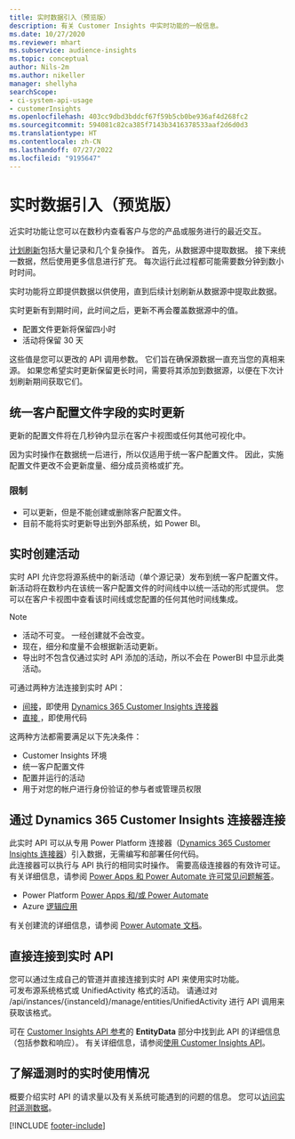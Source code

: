 ```yaml
---
title: 实时数据引入（预览版）
description: 有关 Customer Insights 中实时功能的一般信息。
ms.date: 10/27/2020
ms.reviewer: mhart
ms.subservice: audience-insights
ms.topic: conceptual
author: Nils-2m
ms.author: nikeller
manager: shellyha
searchScope:
- ci-system-api-usage
- customerInsights
ms.openlocfilehash: 403cc9dbd3bddcf67f59b5cb0be936af4d268fc2
ms.sourcegitcommit: 594081c82ca385f7143b3416378533aaf2d6d0d3
ms.translationtype: HT
ms.contentlocale: zh-CN
ms.lasthandoff: 07/27/2022
ms.locfileid: "9195647"
---
```

# <a name="real-time-data-ingestion-preview"></a>实时数据引入（预览版）

近实时功能让您可以在数秒内查看客户与您的产品或服务进行的最近交互。

[计划刷新](system.md#schedule-tab)包括大量记录和几个复杂操作。 首先，从数据源中提取数据。 接下来统一数据，然后使用更多信息进行扩充。 每次运行此过程都可能需要数分钟到数小时时间。

实时功能将立即提供数据以供使用，直到后续计划刷新从数据源中提取此数据。

实时更新有到期时间，此时间之后，更新不再会覆盖数据源中的值。

- 配置文件更新将保留四小时
- 活动将保留 30 天

这些值是您可以更改的 API 调用参数。 它们旨在确保源数据一直充当您的真相来源。 如果您希望实时更新保留更长时间，需要将其添加到数据源，以便在下次计划刷新期间获取它们。

## <a name="real-time-update-of-the-unified-customer-profile-fields"></a>统一客户配置文件字段的实时更新

更新的配置文件将在几秒钟内显示在客户卡视图或任何其他可视化中。

因为实时操作在数据统一后进行，所以仅适用于统一客户配置文件。 因此，实施配置文件更改不会更新度量、细分成员资格或扩充。

### <a name="limitations"></a>限制

- 可以更新，但是不能创建或删除客户配置文件。
- 目前不能将实时更新导出到外部系统，如 Power BI。

## <a name="real-time-creation-of-activities"></a>实时创建活动

实时 API 允许您将源系统中的新活动（单个源记录）发布到统一客户配置文件。 新活动将在数秒内在该统一客户配置文件的时间线中以统一活动的形式提供。 您可以在客户卡视图中查看该时间线或您配置的任何其他时间线集成。

> [!NOTE]
>
> - 活动不可变。 一经创建就不会改变。
> - 现在，细分和度量不会根据新活动更新。
> - 导出时不包含仅通过实时 API 添加的活动，所以不会在 PowerBI 中显示此类活动。

可通过两种方法连接到实时 API：

- [间接](#connect-via-the-dynamics-365-customer-insights-connector)，即使用 [Dynamics 365 Customer Insights 连接器](/connectors/customerinsights/)
- [直接 ](#connect-directly-to-the-real-time-api)，即使用代码

这两种方法都需要满足以下先决条件：

- Customer Insights 环境
- 统一客户配置文件
- 配置并运行的活动
- 用于对您的帐户进行身份验证的参与者或管理员权限

## <a name="connect-via-the-dynamics-365-customer-insights-connector"></a>通过 Dynamics 365 Customer Insights 连接器连接

此实时 API 可以从专用 Power Platform 连接器（[Dynamics 365 Customer Insights 连接器](/connectors/customerinsights/)）引入数据，无需编写和部署任何代码。    
此连接器可以执行与 API 执行的相同实时操作。 需要高级连接器的有效许可证。 有关详细信息，请参阅 [Power Apps 和 Power Automate 许可常见问题解答](/power-platform/admin/powerapps-flow-licensing-faq)。

- Power Platform [Power Apps 和/或 Power Automate](/connectors/)
- Azure [逻辑应用](/azure/connectors/apis-list)

有关创建流的详细信息，请参阅 [Power Automate 文档](/power-automate/)。

## <a name="connect-directly-to-the-real-time-api"></a>直接连接到实时 API

您可以通过生成自己的管道并直接连接到实时 API 来使用实时功能。    
可发布源系统格式或 UnifiedActivity 格式的活动。 请通过对 /api/instances/{instanceId}/manage/entities/UnifiedActivity 进行 API 调用来获取该格式。

可在 [Customer Insights API 参考](https://developer.ci.ai.dynamics.com/api-details#api=CustomerInsights)的 **EntityData** 部分中找到此 API 的详细信息（包括参数和响应）。 有关详细信息，请参阅[使用 Customer Insights API](apis.md)。

## <a name="understand-your-real-time-usage-with-telemetry"></a>了解遥测时的实时使用情况

概要介绍实时 API 的请求量以及有关系统可能遇到的问题的信息。 您可以[访问实时遥测数据](system.md#api-usage-tab)。 


[!INCLUDE [footer-include](includes/footer-banner.md)]
